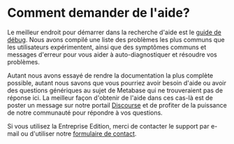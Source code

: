# Comment demander de l'aide?

Le meilleur endroit pour démarrer dans la recherche d'aide est le [guide de débug](../../troubleshooting-guide/index.md). Nous avons compilé une liste des problèmes les plus communs que les utilisateurs expérimentent, ainsi que des symptômes communs et messages d'erreur pour vous aider à auto-diagnostiquer et résoudre vos problèmes.

Autant nous avons essayé de rendre la documentation la plus complète possible, autant nous savons que vous pourriez avoir besoin d'aide ou avoir des questions génériques au sujet de Metabase qui ne trouveraient pas de réponse ici. La meilleur façon d'obtenir de l'aide dans ces cas-là est de poster un message sur notre portail [Discourse](https://discourse.metabase.com/) et de profiter de la puissance de notre communauté pour répondre à vos questions.

Si vous utilisez la Entreprise Edition, merci de contacter le support par e-mail ou d'utiliser notre [formulaire de contact](https://www.metabase.com/contact/).
